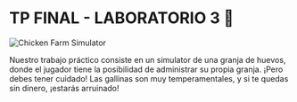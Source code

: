 
# TP FINAL - LABORATORIO 3 🐔



![Chicken Farm Simulator](https://i.ibb.co/M928w2B/gallinas.png)

Nuestro trabajo práctico consiste en un simulator de una granja de huevos, donde el jugador tiene la posibilidad de administrar su propia granja. ¡Pero debes tener cuidado! Las gallinas son muy temperamentales, y si te quedas sin dinero, ¡estarás arruinado! 

